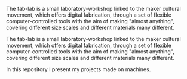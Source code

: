 The fab-lab is a small laboratory-workshop linked to the maker cultural movement, which offers digital fabrication, through a set of flexible computer-controlled tools with the aim of making "almost anything", covering different size scales and different materials many different.

The fab-lab is a small laboratory-workshop linked to the maker cultural movement, which offers digital fabrication, through a set of flexible computer-controlled tools with the aim of making "almost anything", covering different size scales and different materials many different.

In this repository I present my projects made on machines.
